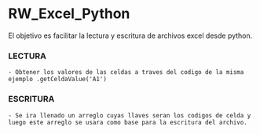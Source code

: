 # RW_Excel_Python
El objetivo es facilitar la lectura y escritura de archivos excel desde python.

### LECTURA 
    - Obtener los valores de las celdas a traves del codigo de la misma ejemplo .getCeldaValue('A1') 

### ESCRITURA 
    - Se ira llenado un arreglo cuyas llaves seran los codigos de celda y luego este arreglo se usara como base para la escritura del archivo.




